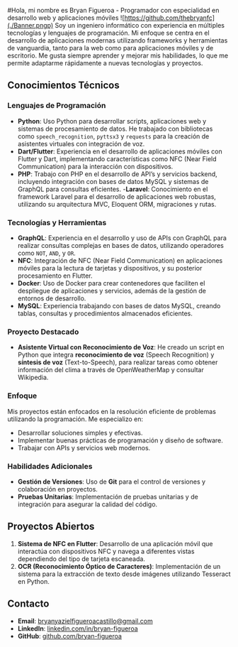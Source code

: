 #Hola, mi nombre es Bryan Figueroa - Programador con especialidad en desarrollo web y aplicaciones móviles
![https://github.com/thebryanfc](./Banner.pngp)
Soy un ingeniero informático con experiencia en múltiples tecnologías y lenguajes de programación. Mi enfoque se centra en el desarrollo de aplicaciones modernas utilizando frameworks y herramientas de vanguardia, tanto para la web como para aplicaciones móviles y de escritorio. Me gusta siempre aprender y mejorar mis habilidades, lo que me permite adaptarme rápidamente a nuevas tecnologías y proyectos.

## Conocimientos Técnicos

### Lenguajes de Programación

- **Python**: Uso Python para desarrollar scripts, aplicaciones web y sistemas de procesamiento de datos. He trabajado con bibliotecas como `speech_recognition`, `pyttsx3` y `requests` para la creación de asistentes virtuales con integración de voz.
- **Dart/Flutter**: Experiencia en el desarrollo de aplicaciones móviles con Flutter y Dart, implementando características como NFC (Near Field Communication) para la interacción con dispositivos.
- **PHP**: Trabajo con PHP en el desarrollo de API’s y servicios backend, incluyendo integración con bases de datos MySQL y sistemas de GraphQL para consultas eficientes.
-**Laravel**: Conocimiento en el framework Laravel para el desarrollo de aplicaciones web robustas, utilizando su arquitectura MVC, Eloquent ORM, migraciones y rutas.
    
### Tecnologías y Herramientas

- **GraphQL**: Experiencia en el desarrollo y uso de APIs con GraphQL para realizar consultas complejas en bases de datos, utilizando operadores como `NOT`, `AND`, y `OR`.
- **NFC**: Integración de NFC (Near Field Communication) en aplicaciones móviles para la lectura de tarjetas y dispositivos, y su posterior procesamiento en Flutter.
- **Docker**: Uso de Docker para crear contenedores que faciliten el despliegue de aplicaciones y servicios, además de la gestión de entornos de desarrollo.
- **MySQL**: Experiencia trabajando con bases de datos MySQL, creando tablas, consultas y procedimientos almacenados eficientes.
  
### Proyecto Destacado

- **Asistente Virtual con Reconocimiento de Voz**: He creado un script en Python que integra **reconocimiento de voz** (Speech Recognition) y **síntesis de voz** (Text-to-Speech), para realizar tareas como obtener información del clima a través de OpenWeatherMap y consultar Wikipedia.
  
### Enfoque

Mis proyectos están enfocados en la resolución eficiente de problemas utilizando la programación. Me especializo en:

- Desarrollar soluciones simples y efectivas.
- Implementar buenas prácticas de programación y diseño de software.
- Trabajar con APIs y servicios web modernos.
  
### Habilidades Adicionales

- **Gestión de Versiones**: Uso de **Git** para el control de versiones y colaboración en proyectos.
- **Pruebas Unitarias**: Implementación de pruebas unitarias y de integración para asegurar la calidad del código.
  
## Proyectos Abiertos

1. **Sistema de NFC en Flutter**: Desarrollo de una aplicación móvil que interactúa con dispositivos NFC y navega a diferentes vistas dependiendo del tipo de tarjeta escaneada.
2. **OCR (Reconocimiento Óptico de Caracteres)**: Implementación de un sistema para la extracción de texto desde imágenes utilizando Tesseract en Python.

## Contacto

- **Email**: bryanyazielfigueroacastillo@gmail.com
- **LinkedIn**: [linkedin.com/in/bryan-figueroa](#)
- **GitHub**: [github.com/bryan-figueroa](#)
